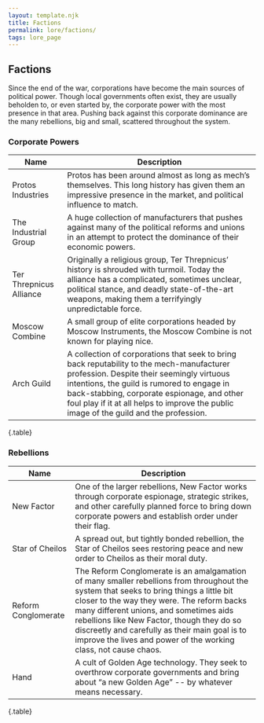 ```yaml
---
layout: template.njk
title: Factions
permalink: lore/factions/
tags: lore_page
---
```


## Factions
Since the end of the war, corporations have become the main sources of political power. Though local governments often exist, they are usually beholden to, or even started by, the corporate power with the most presence in that area. Pushing back against this corporate dominance are the many rebellions, big and small, scattered throughout the system.

### Corporate Powers
| Name                    | Description |
| ----------------------- | ----------- |
| Protos Industries       | Protos has been around almost as long as mech’s themselves. This long history has given them an impressive presence in the market, and political influence to match. |
| The Industrial Group    | A huge collection of manufacturers that pushes against many of the political reforms and unions in an attempt to protect the dominance of their economic powers. |
| Ter Threpnicus Alliance | Originally a religious group, Ter Threpnicus’ history is shrouded with turmoil. Today the alliance has a complicated, sometimes unclear, political stance, and deadly state-of-the-art weapons, making them a terrifyingly unpredictable force. |
| Moscow Combine | A small group of elite corporations headed by Moscow Instruments, the Moscow Combine is not known for playing nice. |
| Arch Guild | A collection of corporations that seek to bring back reputability to the mech-manufacturer profession. Despite their seemingly virtuous intentions, the guild is rumored to engage in back-stabbing, corporate espionage, and other foul play if it at all helps to improve the public image of the guild and the profession. |

{.table}

### Rebellions
| Name                    | Description |
| ----------------------- | ----------- |
| New Factor | One of the larger rebellions, New Factor works through corporate espionage, strategic strikes, and other carefully planned force to bring down corporate powers and establish order under their flag. |
| Star of Cheilos | A spread out, but tightly bonded rebellion, the Star of Cheilos sees restoring peace and new order to Cheilos as their moral duty. |
| Reform Conglomerate | The Reform Conglomerate is an amalgamation of many smaller rebellions from throughout the system that seeks to bring things a little bit closer to the way they were. The reform backs many different unions, and sometimes aids rebellions like New Factor, though they do so discreetly and carefully as their main goal is to improve the lives and power of the working class, not cause chaos. |
| Hand | A cult of Golden Age technology. They seek to overthrow corporate governments and bring about “a new Golden Age” -- by whatever means necessary. |

{.table}